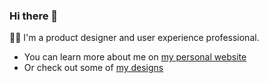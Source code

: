 ### Hi there 👋

:woman_technologist: I'm a product designer and user experience professional.
- You can learn more about me on [my personal website](https://www.lauraleeflores.com/)
- Or check out some of [my designs](https://lauralee.design/)


<!--
**flores8/flores8** is a ✨ _special_ ✨ repository because its `README.md` (this file) appears on your GitHub profile.

Here are some ideas to get you started:

- 🔭 I’m currently working on ...
- 🌱 I’m currently learning ...
- 👯 I’m looking to collaborate on ...
- 🤔 I’m looking for help with ...
- 💬 Ask me about ...
- 📫 How to reach me: ...
- 😄 Pronouns: ...
- ⚡ Fun fact: ...
-->

